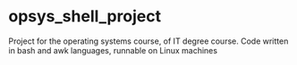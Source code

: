 # opsys_shell_project
Project for the operating systems course,  of IT degree course. Code written in bash and awk languages, runnable on Linux machines

